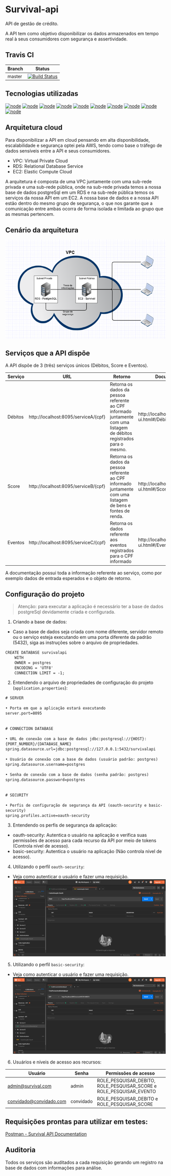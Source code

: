 # Survival-api
API de gestão de crédito.

A API tem como objetivo disponibilizar os dados armazenados em tempo real à seus consumidores com segurança e assertividade.

## Travis CI

|Branch|Status
|--|--|
|master|[![Build Status](https://travis-ci.org/jonathanmdr/Survival-api.svg?branch=master)](https://travis-ci.org/jonathanmdr/Survival-api)

## Tecnologias utilizadas
[![node](https://img.shields.io/badge/OpenJDK-12-lightgray.svg)](https://www.java.com/pt_BR/download/)
[![node](https://img.shields.io/badge/Maven-3.5.4-steelblue.svg)](https://maven.apache.org/download.cgi)
[![node](https://img.shields.io/badge/Lombok_1.18.8-indianRed.svg)](https://projectlombok.org/)
[![node](https://img.shields.io/badge/PostgreSQL_42.2.6-blue.svg)](https://www.postgresql.org/download/)
[![node](https://img.shields.io/badge/Springboot-2.1.7.RELEASE-springgreen.svg)](https://spring.io/)
[![node](https://img.shields.io/badge/Modelmapper-2.3.0-orange.svg)](http://modelmapper.org/)
[![node](https://img.shields.io/badge/Swagger-2.9.2-lime.svg)](https://swagger.io/)
[![node](https://img.shields.io/badge/OAuth2-2.2.5.RELEASE-black.svg)](https://oauth.net/2/)
[![node](https://img.shields.io/badge/JWT-1.0.9.RELEASE-purple.svg)](https://jwt.io/)
[![node](https://img.shields.io/badge/Flyway-5.2.4-gray.svg)](https://flywaydb.org/)


## Arquitetura cloud 
Para disponibilizar a API em cloud pensando em alta disponibilidade, escalabilidade e segurança optei pela AWS, tendo como base o tráfego de dados sensíveis entre a API e seus consumidores.

 - VPC: Virtual Private Cloud
 - RDS: Relational Database Service
 - EC2: Elastic Compute Cloud

A arquitetura é composta de uma VPC juntamente com uma sub-rede privada e uma sub-rede pública, onde na sub-rede privada temos a nossa base de dados postgreSql em um RDS e na sub-rede pública temos os serviços da nossa API em um EC2.
A nossa base de dados e a nossa API estão dentro do mesmo grupo de segurança, o que nos garante que a comunicação entre ambas ocorra de forma isolada e limitada ao grupo que as mesmas pertencem.

## Cenário da arquitetura
[![node](https://github.com/jonathanmdr/Survival-api/blob/master/images/arquitetura_cloud.png)](https://github.com/jonathanmdr/Survival-api/blob/master/images)

## Serviços que a API dispõe
A API dispõe de 3 (três) serviços únicos (Débitos, Score e Eventos).

|Serviço|URL|Retorno|Documentação
|--|--|--|--|
|Débitos|http://localhost:8095/serviceA/{cpf}|Retorna os dados da pessoa referente ao CPF informado juntamente com uma listagem de débitos registrados para o mesmo.|http://localhost:8095/swagger-ui.html#/Débitos
|Score|http://localhost:8095/serviceB/{cpf}|Retorna os dados da pessoa referente ao CPF informado juntamente com uma listagem de bens e fontes de renda.|http://localhost:8095/swagger-ui.html#/Score
|Eventos|http://localhost:8095/serviceC/{cpf}|Retorna os dados referente aos eventos registrados para o CPF informado|http://localhost:8095/swagger-ui.html#/Eventos

A documentação possui toda a informação referente ao serviço, como por exemplo dados de entrada esperados e o objeto de retorno.

## Configuração do projeto
> Atenção: para executar a aplicação é necessário ter a base de dados postgreSql devidamente criada e configurada.

1. Criando a base de dados:
 - Caso a base de dados seja criada com nome diferente, servidor remoto ou o serviço esteja executando em uma porta diferente da padrão (5432), siga as instruções sobre o arquivo de propriedades.
```
CREATE DATABASE survivalapi
    WITH 
    OWNER = postgres
    ENCODING = 'UTF8'
    CONNECTION LIMIT = -1;
```

2. Entendendo o arquivo de propriedades de configuração do projeto (`application.properties`):
```
# SERVER

• Porta em que a aplicação estará executando
server.port=8095


# CONNECTION DATABASE

• URL de conexão com a base de dados jdbc:postgresql://{HOST}:{PORT_NUMBER}/{DATABASE_NAME}
spring.datasource.url=jdbc:postgresql://127.0.0.1:5432/survivalapi

• Usuário de conexão com a base de dados (usuário padrão: postgres)
spring.datasource.username=postgres

• Senha de conexão com a base de dados (senha padrão: postgres)
spring.datasource.password=postgres


# SECURITY

• Perfis de configuração de segurança da API (oauth-security e basic-security)
spring.profiles.active=oauth-security
```

3. Entendendo os perfis de segurança da aplicação:
 - oauth-security: Autentica o usuário na aplicação e verifica suas permissões de acesso para cada recurso da API por meio de tokens (Controla nível de acesso).
 - basic-security: Autentica o usuário na aplicação (Não controla nível de acesso).
 
4. Utilizando o perfil `oauth-security`:
 - Veja como autenticar o usuário e fazer uma requisição. 
 [![node](https://github.com/jonathanmdr/Survival-api/blob/master/images/oauth.gif)](https://github.com/jonathanmdr/Survival-api/blob/master/images)
 
5. Utilizando o perfil `basic-security`:
 - Veja como autenticar o usuário e fazer uma requisição.
 [![node](https://github.com/jonathanmdr/Survival-api/blob/master/images/basic.gif)](https://github.com/jonathanmdr/Survival-api/blob/master/images)
 
6. Usuários e níveis de acesso aos recursos:

|Usuário|Senha|Permissões de acesso
|--|--|--|
|admin@survival.com|admin|ROLE_PESQUISAR_DEBITO, ROLE_PESQUISAR_SCORE e ROLE_PESQUISAR_EVENTO
|convidado@convidado.com|convidado|ROLE_PESQUISAR_DEBITO e ROLE_PESQUISAR_SCORE

## Requisições prontas para utilizar em testes:
[Postman - Survival API Documentation](https://especialistaspringrest.postman.co/collections/6429490-de452fec-4b3e-4eb2-847b-eb50b4a470ef?version=latest&workspace=22d50771-6f61-4202-813d-d3c696f8939e)

## Auditoria
Todos os serviços são auditados a cada requisição gerando um registro na base de dados com informações para análise.
